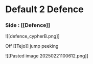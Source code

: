# Default 2 Defence


### Side : [[Defence]]

![[defence_cypherB.png]]

Off [[Tejo]] jump peeking

![[Pasted image 20250221100612.png]]

